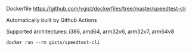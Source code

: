 Dockerfile <https://github.com/vgist/dockerfiles/tree/master/speedtest-cli>

Automatically built by Github Actions

Supported architectures: i386, amd64, arm32v6, arm32v7, arm64v8

    docker run --rm gists/speedtest-cli
